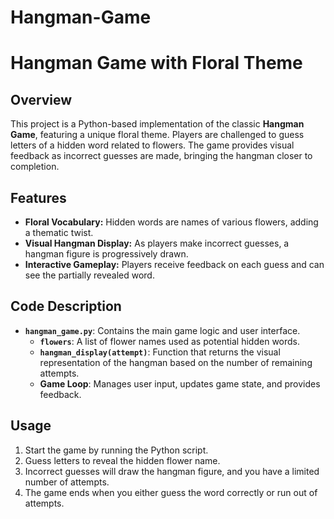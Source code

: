 # Hangman-Game
# Hangman Game with Floral Theme

## Overview

This project is a Python-based implementation of the classic **Hangman Game**, featuring a unique floral theme. Players are challenged to guess letters of a hidden word related to flowers. The game provides visual feedback as incorrect guesses are made, bringing the hangman closer to completion.

## Features

- **Floral Vocabulary:** Hidden words are names of various flowers, adding a thematic twist.
- **Visual Hangman Display:** As players make incorrect guesses, a hangman figure is progressively drawn.
- **Interactive Gameplay:** Players receive feedback on each guess and can see the partially revealed word.

## Code Description

- **`hangman_game.py`**: Contains the main game logic and user interface.
  - **`flowers`**: A list of flower names used as potential hidden words.
  - **`hangman_display(attempt)`**: Function that returns the visual representation of the hangman based on the number of remaining attempts.
  - **Game Loop**: Manages user input, updates game state, and provides feedback.

## Usage

1. Start the game by running the Python script.
2. Guess letters to reveal the hidden flower name.
3. Incorrect guesses will draw the hangman figure, and you have a limited number of attempts.
4. The game ends when you either guess the word correctly or run out of attempts.
